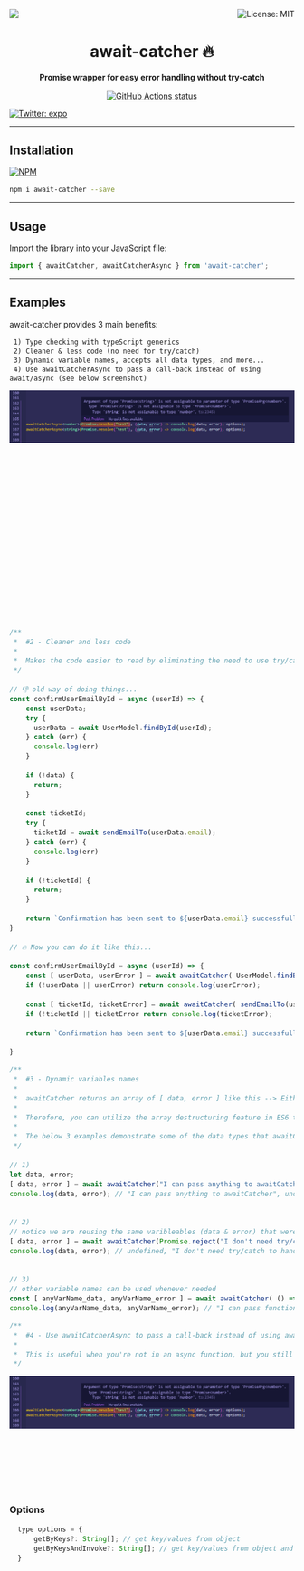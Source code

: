 <p>
  <a aria-label="await-catcher" href="https://www.npmjs.com/package/await-catcher">
    <img src="https://img.shields.io/npm/v/await-catcher.svg?style=flat-square" target="_blank" />
  </a>
 
 <a aria-label="await-catcher" href="https://github.com/canaanites/await-catcher/blob/master/LICENSE" target="_blank">
    <img align="right" alt="License: MIT" src="https://img.shields.io/badge/License-MIT-success.svg?style=for-the-badge&color=33CC12" target="_blank" />
  </a>
</p>

<h1 align="center">await-catcher 🔥</h1>

<p align="center">
  <b>Promise wrapper for easy error handling without try-catch</b>
</p>

<p align="center">
  <a aria-label="Well tested await-catch Library" href="https://github.com/canaanites/await-catcher/actions">
    <img align="center" alt="GitHub Actions status" src="https://github.com/canaanites/await-catcher/workflows/Test%20await%20catcher/badge.svg">
  </a>
</p>

<p>
  <a aria-label="Follow @expo on Twitter" href="https://www.npmjs.com/package/await-catcher" target="_blank">
    <img  alt="Twitter: expo" src="http://img.shields.io/npm/dm/await-catcher.svg?style=flat-square" target="_blank" />
  </a>
<!--- 
  <a aria-label="" href="">
    <img align="right" alt="Medium: exposition" src="https://img.shields.io/badge/Learn%20more%20on%20our%20blog-lightgray.svg?style=flat-square" target="_blank" />
  </a>
--->
</p>


<!---
# await-catcher
[![NPM version][npm-image]][npm-url]
[![Downloads][download-image]][npm-url]
[![Actions Status][actions-image]][actions-url]
--->

-----
## Installation
[![NPM](https://nodei.co/npm/await-catcher.png)](https://nodei.co/npm/await-catcher/)
```bash
npm i await-catcher --save
```

-----
## Usage
Import the library into your JavaScript file:

```js
import { awaitCatcher, awaitCatcherAsync } from 'await-catcher';
```

-----
## Examples
await-catcher provides 3 main benefits:
```text
 1) Type checking with typeScript generics
 2) Cleaner & less code (no need for try/catch)
 3) Dynamic variable names, accepts all data types, and more...
 4) Use awaitCatcherAsync to pass a call-back instead of using await/async (see below screenshot)
```
<img align="right" alt="Medium: exposition" src="await-catcher-example.PNG" target="_blank" />

```js
/** 
 *  #1 - Type checking with typeScript generics 
 * 
 *  Notice how the types are being passed. await-catcher uses generics to validate the types
 *  If a type doesn't match the returned value, then await-catcher will return a type error at runtime and compile time!
 */
interface Type_1 {
     test: string
 }

let promise = Promise.resolve({test: "hi mom"})
let [ data , error ] = await awaitCatcher<Type_1>(promise);
console.log(data, error); // "hi mom, undefined 


type Type_2 = Array<number>;

let array = [123, 321];
let [ data , error ] = await awaitCatcher<Type_2>(array);
console.log(data, error); // "[123, 321], undefined 

let array2 = [123, "string"];
let [ data , error ] = await awaitCatcher<Type_2>(array2); 
console.log(data, error); // undefined, Type error: Type 'string' is not assignable to type 'number'

```

```js
/** 
 *  #2 - Cleaner and less code
 *
 *  Makes the code easier to read by eliminating the need to use try/catch
 */

// 👎 old way of doing things...
const confirmUserEmailById = async (userId) => {
    const userData; 
    try {
      userData = await UserModel.findById(userId);
    } catch (err) {
      console.log(err)
    }

    if (!data) {
      return;
    }

    const ticketId; 
    try {
      ticketId = await sendEmailTo(userData.email);
    } catch (err) {
      console.log(err)
    }

    if (!ticketId) {
      return;
    }

    return `Confirmation has been sent to ${userData.email} successfully. The support ticket number is ${ticketId}`;
} 

// 🔥 Now you can do it like this...

const confirmUserEmailById = async (userId) => {
    const [ userData, userError ] = await awaitCatcher( UserModel.findById(userId) );
    if (!userData || userError) return console.log(userError);

    const [ ticketId, ticketError] = await awaitCatcher( sendEmailTo(userData.email) );
    if (!ticketId || ticketError return console.log(ticketError);

    return `Confirmation has been sent to ${userData.email} successfully. The support ticket number is ${ticketId}`;

}
```

```js
/** 
 *  #3 - Dynamic variables names
 *
 *  awaitCatcher returns an array of [ data, error ] like this --> Either [ undefined, error ] or [ data, undefined ].
 *
 *  Therefore, you can utilize the array destructuring feature in ES6 to name the returned value whatever you like.
 * 
 *  The below 3 examples demonstrate some of the data types that awaitCatcher() can handle
 */
 
// 1)
let data, error;
[ data, error ] = await awaitCatcher("I can pass anything to awaitCatcher :)");
console.log(data, error); // "I can pass anything to awaitCatcher", undefined


// 2)
// notice we are reusing the same varibleables (data & error) that were declared above
[ data, error ] = await awaitCatcher(Promise.reject("I don't need try/catch to handle rejected promises"))
console.log(data, error); // undefined, "I don't need try/catch to handle rejected promises"


// 3)
// other variable names can be used whenever needed
const [ anyVarName_data, anyVarName_error ] = await awaitCatcher( () => Promise.resolve("I can pass functions that return promises") )
console.log(anyVarName_data, anyVarName_error); // "I can pass functions that return promises", undefined

```

```js
/** 
 *  #4 - Use awaitCatcherAsync to pass a call-back instead of using await/async
 *  
 *  This is useful when you're not in an async function, but you still can use await-catcher
 */
```
<img align="right" alt="Medium: exposition" src="await-catcher-example.PNG" target="_blank" />

```js
/**
 * awaitCatcherAsync is a wrapper for awaitCatcher that accepts a callback instead of aysnc/await
 * @param promise 
 * @param cb 
 * @param options 
 */

awaitCatcherAsync<Array<string>>(
    callToGetData(), 
    (data, error) => this.setState({updateScreenData: data}), 
    options 
  );
```


### Options
```js
  type options = {
      getByKeys?: String[]; // get key/values from object
      getByKeysAndInvoke?: String[]; // get key/values from object and invoke functions
  }
```

[npm-url]: https://www.npmjs.com/package/await-catcher
[npm-image]: https://img.shields.io/npm/v/await-catcher.svg?style=flat-square

[travis-url]: https://travis-ci.org/scopsy/await-catcher
[travis-image]: https://img.shields.io/travis/scopsy/await-catcher.svg?style=flat-square

[coveralls-url]: https://coveralls.io/r/scopsy/await-catcher
[coveralls-image]: https://img.shields.io/coveralls/scopsy/await-catcher.svg?style=flat-square

[depstat-url]: https://david-dm.org/scopsy/await-catcher
[depstat-image]: https://david-dm.org/scopsy/await-catcher.svg?style=flat-square

[download-image]: http://img.shields.io/npm/dm/await-catcher.svg?style=flat-square

[actions-image]: https://github.com/canaanites/await-catcher/workflows/Test%20await%20catcher/badge.svg
[actions-url]: https://github.com/canaanites/await-catcher/actions
